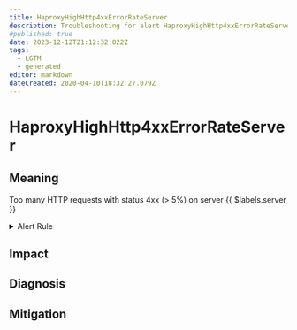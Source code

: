 ```yaml
---
title: HaproxyHighHttp4xxErrorRateServer
description: Troubleshooting for alert HaproxyHighHttp4xxErrorRateServer
#published: true
date: 2023-12-12T21:12:32.022Z
tags: 
  - LGTM
  - generated
editor: markdown
dateCreated: 2020-04-10T18:32:27.079Z
---
```


# HaproxyHighHttp4xxErrorRateServer

## Meaning
[//]: # "Short paragraph that explains what the alert means"
Too many HTTP requests with status 4xx (> 5%) on server {{ $labels.server }}

<details>
  <summary>Alert Rule</summary>

{{% rule "haproxy/embedded-exporter-v2.yml" "HaproxyHighHttp4xxErrorRateServer" %}}

<!-- Rule when generated

```yaml
alert: HaproxyHighHttp4xxErrorRateServer
expr: ((sum by (server) (rate(haproxy_server_http_responses_total{code="4xx"}[1m])) / sum by (server) (rate(haproxy_server_http_responses_total[1m]))) * 100) > 5
for: 1m
labels:
    severity: critical
annotations:
    summary: HAProxy high HTTP 4xx error rate server (instance {{ $labels.instance }})
    description: |-
        Too many HTTP requests with status 4xx (> 5%) on server {{ $labels.server }}
          VALUE = {{ $value }}
          LABELS = {{ $labels }}
    runbook: https://github.com/srerun/prometheus-alerts/blob/main/content/runbooks/embedded-exporter-v2/HaproxyHighHttp4xxErrorRateServer.md

```

-->

</details>


## Impact
[//]: # "What could / will happen if the alert is not addressed"



## Diagnosis
[//]: # "Steps to take to identify the cause of the problem"



## Mitigation
[//]: # "The steps necessary to resolve the alert"
